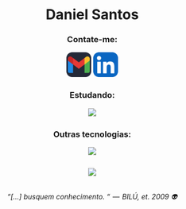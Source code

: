 <h1 align="center">Daniel Santos</h1>

<h3 align="center">Contate-me:</h3>

<div align="center">
  <a href="mailto:dan.danielfs@gmail.com"
    ><img
      src="https://github.com/tandpfun/skill-icons/raw/main/icons/Gmail-Dark.svg"
      alt="Gmail"
      width="50"
      height="50"
  /></a>
  <a href="https://www.linkedin.com/in/daniel-fsantos/" target="_blank">
    <img
      src="https://github.com/tandpfun/skill-icons/raw/main/icons/LinkedIn.svg"
      alt="Linkedin"
      width="50"
      height="50"
    />
  </a>

  <div align="center">
    <h3>Estudando:</h3>
    <img src="https://skillicons.dev/icons?i=javascript,react,typescript" />
  </div>

  <div align="center">
    <h3>Outras tecnologias:</h3>
    <img src="https://skillicons.dev/icons?i=figma,html,css,git,github" />
  </div>

  <h3></h3>

  <div align="center">
    <img
      height="160em"
      src="https://github-readme-stats.vercel.app/api/top-langs/?username=danielsantos404&layout=compact&theme=gotham"
    />
  </div>

  ##

  <p align="center">
    <em>“[…] busquem conhecimento. “  —  BILÚ, et. 2009 👽</em>
  </p>
</div>
